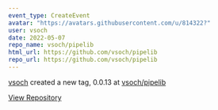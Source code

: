 ```yaml
---
event_type: CreateEvent
avatar: "https://avatars.githubusercontent.com/u/814322?"
user: vsoch
date: 2022-05-07
repo_name: vsoch/pipelib
html_url: https://github.com/vsoch/pipelib
repo_url: https://github.com/vsoch/pipelib
---
```


<a href='https://github.com/vsoch' target='_blank'>vsoch</a> created a new tag, 0.0.13 at <a href='https://github.com/vsoch/pipelib' target='_blank'>vsoch/pipelib</a>

<a href='https://github.com/vsoch/pipelib' target='_blank'>View Repository</a>